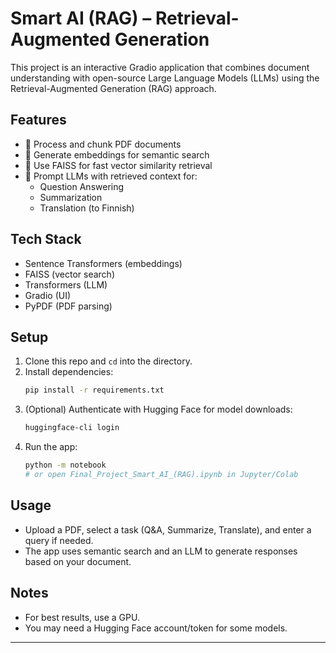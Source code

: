 # Smart AI (RAG) – Retrieval-Augmented Generation

This project is an interactive Gradio application that combines document understanding with open-source Large Language Models (LLMs) using the Retrieval-Augmented Generation (RAG) approach.

## Features
- 📄 Process and chunk PDF documents
- 🧠 Generate embeddings for semantic search
- 🔎 Use FAISS for fast vector similarity retrieval
- 🤖 Prompt LLMs with retrieved context for:
  - Question Answering
  - Summarization
  - Translation (to Finnish)

## Tech Stack
- Sentence Transformers (embeddings)
- FAISS (vector search)
- Transformers (LLM)
- Gradio (UI)
- PyPDF (PDF parsing)

## Setup
1. Clone this repo and `cd` into the directory.
2. Install dependencies:
   ```bash
   pip install -r requirements.txt
   ```
3. (Optional) Authenticate with Hugging Face for model downloads:
   ```bash
   huggingface-cli login
   ```
4. Run the app:
   ```bash
   python -m notebook
   # or open Final_Project_Smart_AI_(RAG).ipynb in Jupyter/Colab
   ```

## Usage
- Upload a PDF, select a task (Q&A, Summarize, Translate), and enter a query if needed.
- The app uses semantic search and an LLM to generate responses based on your document.

## Notes
- For best results, use a GPU.
- You may need a Hugging Face account/token for some models.

---
 